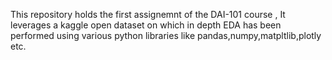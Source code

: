 This repository holds the first assignemnt of the DAI-101 course , 
It leverages a kaggle open dataset on which in depth EDA has been performed using various python libraries like pandas,numpy,matpltlib,plotly etc.
